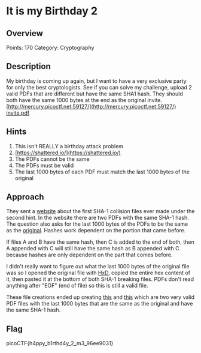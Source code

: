 # It is my Birthday 2

## Overview

Points: 170
Category: Cryptography

## Description

My birthday is coming up again, but I want to have a very exclusive party for only the best cryptologists. See if you can solve my challenge, upload 2 valid PDFs that are different but have the same SHA1 hash. They should both have the same 1000 bytes at the end as the original invite. [http://mercury.picoctf.net:59127/](http://mercury.picoctf.net:59127/) [invite.pdf](./invite.pdf)

## Hints

1. This isn't REALLY a birthday attack problem
2. [https://shattered.io/](https://shattered.io/)
3. The PDFs cannot be the same
4. The PDFs must be valid
5. The last 1000 bytes of each PDF must match the last 1000 bytes of the original

## Approach

They sent a [website](https://shattered.io/) about the first SHA-1 collision files ever made under the second hint. In the website there are two PDFs with the same SHA-1 hash. The question also asks for the last 1000 bytes of the PDFs to be the same as the [original](./invite.pdf). Hashes work dependent on the portion that came before.

If files A and B have the same hash, then C is added to the end of both, then A appended with C will still have the same hash as B appended with C because hashes are only dependent on the part that comes before.

I didn't really want to figure out what the last 1000 bytes of the original file was so I opened the original file with [HxD](https://mh-nexus.de/en/hxd/), copied the entire hex content of it, then pasted it at the bottom of both SHA-1 breaking files. PDFs don't read anything after "EOF" (end of file) so this is still a valid file.

These file creations ended up creating [this](./shattered-1.pdf) and [this](./shattered-2.pdf) which are two very valid PDF files with the last 1000 bytes that are the same as the original and have the same SHA-1 hash.

## Flag

picoCTF{h4ppy_b1rthd4y_2_m3_96ee9031}
